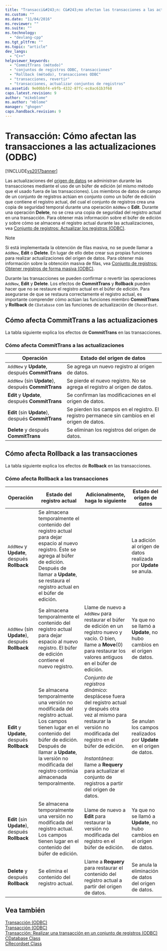 ```yaml
---
title: "Transacci&#243;n: C&#243;mo afectan las transacciones a las actualizaciones (ODBC) | Microsoft Docs"
ms.custom: ""
ms.date: "11/04/2016"
ms.reviewer: ""
ms.suite: ""
ms.technology: 
  - "devlang-cpp"
ms.tgt_pltfrm: ""
ms.topic: "article"
dev_langs: 
  - "C++"
helpviewer_keywords: 
  - "CommitTrans (método)"
  - "conjuntos de registros ODBC, transacciones"
  - "Rollback (método), transacciones ODBC"
  - "transacciones, revertir"
  - "transacciones, actualizar conjuntos de registros"
ms.assetid: 9e00bbf4-e9fb-4332-87fc-ec8ac61b3f68
caps.latest.revision: 9
author: "mikeblome"
ms.author: "mblome"
manager: "ghogen"
caps.handback.revision: 9
---
```

# Transacci&#243;n: C&#243;mo afectan las transacciones a las actualizaciones (ODBC)
[!INCLUDE[vs2017banner](../../assembler/inline/includes/vs2017banner.md)]

Las actualizaciones del [origen de datos](../../data/odbc/data-source-odbc.md) se administran durante las transacciones mediante el uso de un búfer de edición \(el mismo método que el usado fuera de las transacciones\).  Los miembros de datos de campo de un conjunto de registros actúan en conjunto como un búfer de edición que contiene el registro actual, del cual el conjunto de registros crea una copia de seguridad temporal durante una operación `AddNew` o **Edit**.  Durante una operación **Delete**, no se crea una copia de seguridad del registro actual en una transacción.  Para obtener más información sobre el búfer de edición y sobre cómo se almacena el registro actual durante las actualizaciones, vea [Conjunto de registros: Actualizar los registros \(ODBC\)](../../data/odbc/recordset-how-recordsets-update-records-odbc.md).  
  
> [!NOTE]
>  Si está implementada la obtención de filas masiva, no se puede llamar a `AddNew`, **Edit** o **Delete**.  En lugar de ello debe crear sus propias funciones para realizar actualizaciones del origen de datos.  Para obtener más información sobre la obtención masiva de filas, vea [Conjunto de registros: Obtener registros de forma masiva \(ODBC\)](../../data/odbc/recordset-fetching-records-in-bulk-odbc.md).  
  
 Durante las transacciones se pueden confirmar o revertir las operaciones `AddNew`, **Edit** y **Delete**.  Los efectos de **CommitTrans** y **Rollback** pueden hacer que no se restaure el registro actual en el búfer de edición.  Para asegurarse de que se restaura correctamente el registro actual, es importante comprender cómo actúan las funciones miembro **CommitTrans** y **Rollback** de `CDatabase` con las funciones de actualización de `CRecordset`.  
  
##  <a name="_core_how_committrans_affects_updates"></a> Cómo afecta CommitTrans a las actualizaciones  
 La tabla siguiente explica los efectos de **CommitTrans** en las transacciones.  
  
### Cómo afecta CommitTrans a las actualizaciones  
  
|Operación|Estado del origen de datos|  
|---------------|--------------------------------|  
|`AddNew` y **Update**, después **CommitTrans**|Se agrega un nuevo registro al origen de datos.|  
|`AddNew` \(sin **Update**\), después **CommitTrans**|Se pierde el nuevo registro.  No se agrega el registro al origen de datos.|  
|**Edit** y **Update**, después **CommitTrans**|Se confirman las modificaciones en el origen de datos.|  
|**Edit** \(sin **Update**\), después **CommitTrans**|Se pierden los campos en el registro.  El registro permanece sin cambios en el origen de datos.|  
|**Delete** y después **CommitTrans**|Se eliminan los registros del origen de datos.|  
  
##  <a name="_core_how_rollback_affects_updates"></a> Cómo afecta Rollback a las transacciones  
 La tabla siguiente explica los efectos de **Rollback** en las transacciones.  
  
### Cómo afecta Rollback a las transacciones  
  
|Operación|Estado del registro actual|Adicionalmente, haga lo siguiente|Estado del origen de datos|  
|---------------|--------------------------------|---------------------------------------|--------------------------------|  
|`AddNew` y **Update**, después **Rollback**|Se almacena temporalmente el contenido del registro actual para dejar espacio al nuevo registro.  Éste se agrega al búfer de edición.  Después de llamar a **Update**, se restaura el registro actual en el búfer de edición.||La adición al origen de datos realizada por **Update** se anula.|  
|`AddNew` \(sin **Update**\), después **Rollback**|Se almacena temporalmente el contenido del registro actual para dejar espacio al nuevo registro.  El búfer de edición contiene el nuevo registro.|Llame de nuevo a `AddNew` para restaurar el búfer de edición en un registro nuevo y vacío.  O bien, llame a **Move**\(0\) para restaurar los valores antiguos en el búfer de edición.|Ya que no se llamó a **Update**, no hubo cambios en el origen de datos.|  
|**Edit** y **Update**, después **Rollback**|Se almacena temporalmente una versión no modificada del registro actual.  Los campos tienen lugar en el contenido del búfer de edición.  Después de llamar a **Update**, la versión no modificada del registro continúa almacenada temporalmente.|*Conjunto de registros dinámico*: desplácese fuera del registro actual y después otra vez al mismo para restaurar la versión no modificada del registro en el búfer de edición.<br /><br /> *Instantánea*: llame a **Requery** para actualizar el conjunto de registros a partir del origen de datos.|Se anulan los campos realizados por **Update** en el origen de datos.|  
|**Edit** \(sin **Update**\), después **Rollback**|Se almacena temporalmente una versión no modificada del registro actual.  Los campos tienen lugar en el contenido del búfer de edición.|Llame de nuevo a **Edit** para restaurar la versión no modificada del registro en el búfer de edición.|Ya que no se llamó a **Update**, no hubo cambios en el origen de datos.|  
|**Delete** y después **Rollback**|Se elimina el contenido del registro actual.|Llame a **Requery** para restaurar el contenido del registro actual a partir del origen de datos.|Se anula la eliminación de datos del origen de datos.|  
  
## Vea también  
 [Transacción \(ODBC\)](../../data/odbc/transaction-odbc.md)   
 [Transacción \(ODBC\)](../../data/odbc/transaction-odbc.md)   
 [Transacción: Realizar una transacción en un conjunto de registros \(ODBC\)](../../data/odbc/transaction-performing-a-transaction-in-a-recordset-odbc.md)   
 [CDatabase Class](../../mfc/reference/cdatabase-class.md)   
 [CRecordset Class](../../mfc/reference/crecordset-class.md)